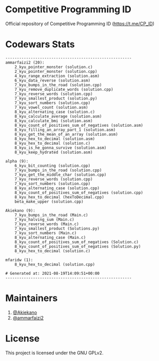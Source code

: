 # Competitive Programming ID
Official repository of Competitive Programming ID (https://t.me/CP_ID)

# Codewars Stats
```
-------------------------------------------------------
ammarfaizi2 (20):
	2_kyu_pointer_monster (solution.c)
	2_kyu_pointer_monster (solution.cpp)
	4_kyu_range_extraction (solution.asm)
	6_kyu_data_reverse (solution.asm)
	7_kyu_bumps_in_the_road (solution.cpp)
	7_kyu_remove_duplicate_words (solution.cpp)
	7_kyu_reverse_words (solution.cpp)
	7_kyu_smallest_product (solution.py)
	7_kyu_sort_numbers (solution.cpp)
	7_kyu_vowel_count (solution.asm)
	8_kyu_alternating_case (solution.c)
	8_kyu_calculate_average (solution.asm)
	8_kyu_calculate_bmi (solution.asm)
	8_kyu_count_of_positives_sum_of_negatives (solution.asm)
	8_kyu_filling_an_array_part_1 (solution.asm)
	8_kyu_get_the_mean_of_an_array (solution.asm)
	8_kyu_hex_to_decimal (solution.asm)
	8_kyu_hex_to_decimal (solution.c)
	8_kyu_is_he_gonna_survive (solution.asm)
	8_kyu_keep_hydrated (solution.asm)

alpha (9):
	6_kyu_bit_counting (solution.cpp)
	7_kyu_bumps_in_the_road (solution.cpp)
	7_kyu_get_the_middle_char (solution.cpp)
	7_kyu_reverse_words (solution.cpp)
	7_kyu_sort_numbers (solution.cpp)
	8_kyu_alternating_case (solution.cpp)
	8_kyu_count_of_positives_sum_of_negatives (solution.cpp)
	8_kyu_hex_to_decimal (hexToDecimal.cpp)
	beta_make_upper (solution.cpp)

Akiekano (9):
	7_kyu_bumps_in_the_road (Main.c)
	7_kyu_halving_sum (Main.c)
	7_kyu_reverse_words (Main.c)
	7_kyu_smallest_product (Solutions.py)
	7_kyu_sort_numbers (Main.c)
	8_kyu_alternating_case (Main.c)
	8_kyu_count_of_positives_sum_of_negatives (Solution.c)
	8_kyu_count_of_positives_sum_of_negatives (Solution.py)
	8_kyu_hex_to_decimal (solution.c)

mfaridw (1):
	8_kyu_hex_to_decimal (solution.cpp)

# Generated at: 2021-08-19T14:09:51+00:00
-------------------------------------------------------
```

# Maintainers
1. <a href="https://github.com/akiekano">@Akiekano</a>
2. <a href="https://github.com/ammarfaizi2">@ammarfaizi2</a>

# License
This project is licensed under the GNU GPLv2.
